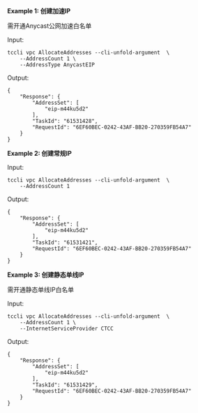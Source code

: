 **Example 1: 创建加速IP**

需开通Anycast公网加速白名单

Input: 

```
tccli vpc AllocateAddresses --cli-unfold-argument  \
    --AddressCount 1 \
    --AddressType AnycastEIP
```

Output: 
```
{
    "Response": {
        "AddressSet": [
            "eip-m44ku5d2"
        ],
        "TaskId": "61531428",
        "RequestId": "6EF60BEC-0242-43AF-BB20-270359FB54A7"
    }
}
```

**Example 2: 创建常规IP**



Input: 

```
tccli vpc AllocateAddresses --cli-unfold-argument  \
    --AddressCount 1
```

Output: 
```
{
    "Response": {
        "AddressSet": [
            "eip-m44ku5d2"
        ],
        "TaskId": "61531421",
        "RequestId": "6EF60BEC-0242-43AF-BB20-270359FB54A7"
    }
}
```

**Example 3: 创建静态单线IP**

需开通静态单线IP白名单

Input: 

```
tccli vpc AllocateAddresses --cli-unfold-argument  \
    --AddressCount 1 \
    --InternetServiceProvider CTCC
```

Output: 
```
{
    "Response": {
        "AddressSet": [
            "eip-m44ku5d2"
        ],
        "TaskId": "61531429",
        "RequestId": "6EF60BEC-0242-43AF-BB20-270359FB54A7"
    }
}
```

